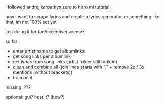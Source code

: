 i followed andrej karpathys zero to hero ml tutorial.

now i want to scrape lyrics and create a lyrics generator, or something like that, im not 100% set yet

just doing it for fun/excercise/science 

so far:
- enter artist name to get albumlinks
- get song links per albumlink
- get lyrics from song links (artist folder still broken)
- clean and combine all (join lines starts with "," + remove 2x / 3x mentions (without brackets))
- train on it

missing:
???

optional: 
gui?
host it? (how?)
